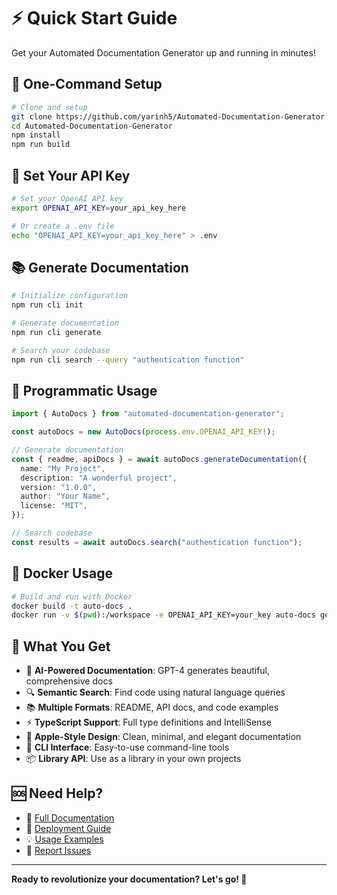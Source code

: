 # ⚡ Quick Start Guide

Get your Automated Documentation Generator up and running in minutes!

## 🚀 One-Command Setup

```bash
# Clone and setup
git clone https://github.com/yarinh5/Automated-Documentation-Generator.git
cd Automated-Documentation-Generator
npm install
npm run build
```

## 🔑 Set Your API Key

```bash
# Set your OpenAI API key
export OPENAI_API_KEY=your_api_key_here

# Or create a .env file
echo "OPENAI_API_KEY=your_api_key_here" > .env
```

## 📚 Generate Documentation

```bash
# Initialize configuration
npm run cli init

# Generate documentation
npm run cli generate

# Search your codebase
npm run cli search --query "authentication function"
```

## 🎯 Programmatic Usage

```typescript
import { AutoDocs } from "automated-documentation-generator";

const autoDocs = new AutoDocs(process.env.OPENAI_API_KEY!);

// Generate documentation
const { readme, apiDocs } = await autoDocs.generateDocumentation({
  name: "My Project",
  description: "A wonderful project",
  version: "1.0.0",
  author: "Your Name",
  license: "MIT",
});

// Search codebase
const results = await autoDocs.search("authentication function");
```

## 🐳 Docker Usage

```bash
# Build and run with Docker
docker build -t auto-docs .
docker run -v $(pwd):/workspace -e OPENAI_API_KEY=your_key auto-docs generate
```

## 📖 What You Get

- 🤖 **AI-Powered Documentation**: GPT-4 generates beautiful, comprehensive docs
- 🔍 **Semantic Search**: Find code using natural language queries
- 📚 **Multiple Formats**: README, API docs, and code examples
- ⚡ **TypeScript Support**: Full type definitions and IntelliSense
- 🎨 **Apple-Style Design**: Clean, minimal, and elegant documentation
- 🔧 **CLI Interface**: Easy-to-use command-line tools
- 📦 **Library API**: Use as a library in your own projects

## 🆘 Need Help?

- 📖 [Full Documentation](README.md)
- 🚀 [Deployment Guide](DEPLOYMENT.md)
- 💡 [Usage Examples](examples/)
- 🐛 [Report Issues](https://github.com/yarinh5/Automated-Documentation-Generator/issues)

---

**Ready to revolutionize your documentation? Let's go! 🚀**
